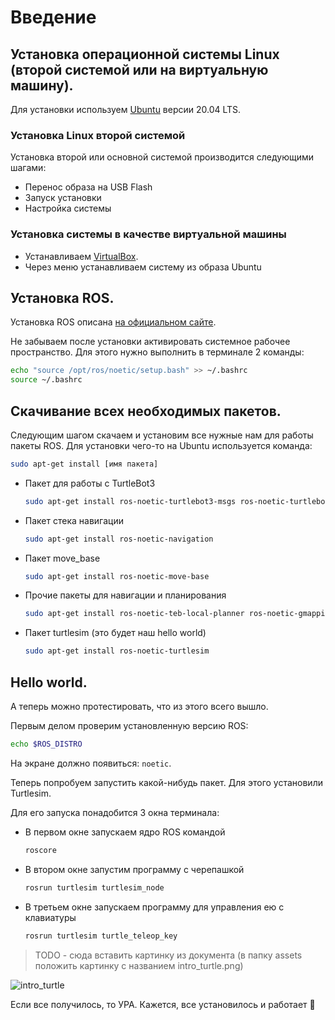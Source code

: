 # Введение

## Установка операционной системы Linux (второй системой или на виртуальную машину).

Для установки используем [Ubuntu](https://ubuntu.com/download/desktop) версии 20.04 LTS.

### Установка Linux второй системой

Установка второй или основной системой производится следующими шагами:
- Перенос образа на USB Flash
- Запуск установки
- Настройка системы

### Установка системы в качестве виртуальной машины

- Устанавливаем [VirtualBox](https://www.virtualbox.org/wiki/Downloads). 
- Через меню устанавливаем систему из образа Ubuntu

## Установка ROS.

Установка ROS описана [на официальном сайте](http://wiki.ros.org/noetic/Installation/Ubuntu).

Не забываем после установки активировать системное рабочее пространство. Для этого нужно выполнить в терминале 2 команды:
```bash
echo "source /opt/ros/noetic/setup.bash" >> ~/.bashrc
source ~/.bashrc
```

## Скачивание всех необходимых пакетов.

Следующим шагом скачаем и установим все нужные нам для работы пакеты ROS. Для установки чего-то на Ubuntu используется команда:
```bash
sudo apt-get install [имя пакета]
```
- Пакет для работы с TurtleBot3
    ```bash
    sudo apt-get install ros-noetic-turtlebot3-msgs ros-noetic-turtlebot3-gazebo
    ```
- Пакет стека навигации
    ```bash
    sudo apt-get install ros-noetic-navigation
    ```
- Пакет move_base
    ```bash
    sudo apt-get install ros-noetic-move-base
    ```
- Прочие пакеты для навигации и планирования
    ```bash
    sudo apt-get install ros-noetic-teb-local-planner ros-noetic-gmapping ros-noetic-hector-mapping
    ```
- Пакет turtlesim (это будет наш hello world) 
    ```bash
    sudo apt-get install ros-noetic-turtlesim
    ```


## Hello world.

А теперь можно протестировать, что из этого всего вышло.

Первым делом проверим установленную версию ROS:
```bash
echo $ROS_DISTRO
```

На экране должно появиться: `noetic`.

Теперь попробуем запустить какой-нибудь пакет. Для этого установили Turtlesim. 

Для его запуска понадобится 3 окна терминала: 
- В первом окне запускаем ядро ROS командой 
    ```bash
    roscore
    ```
- В втором окне запустим программу с черепашкой
    ```bash
    rosrun turtlesim turtlesim_node
    ```
- В третьем окне запускаем программу для управления ею с клавиатуры 
    ```bash
    rosrun turtlesim turtle_teleop_key
    ```

> TODO - сюда вставить картинку из документа (в папку assets положить картинку с названием intro_turtle.png)

![intro_turtle](../assets/intro_turtle.png)

Если все получилось, то УРА. Кажется, все установилось и работает 🎉
